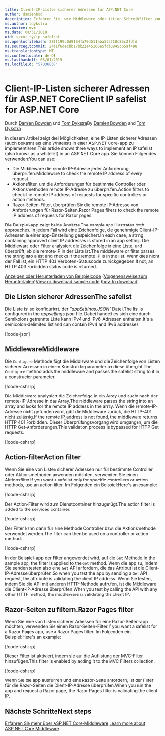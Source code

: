 ```yaml
---
title: Client-IP-Listen sicherer Adressen für ASP.NET Core
author: damienbod
description: Erfahren Sie, wie Middleware oder Aktion Schreibfilter zum remote-IP-Adressen mit einer Liste der zulässigen IP-Adressen zu überprüfen.
ms.author: tdykstra
ms.custom: mvc
ms.date: 08/31/2018
uid: security/ip-safelist
ms.openlocfilehash: 286f199c0d9164fa70d511aba523210c85c2fdfd
ms.sourcegitcommit: 24b1f6decbb17bb22a45166e5fdb0845c65af498
ms.translationtype: MT
ms.contentlocale: de-DE
ms.lasthandoff: 03/01/2019
ms.locfileid: "57036837"
---
```

# <a name="client-ip-safelist-for-aspnet-core"></a><span data-ttu-id="ef2d3-103">Client-IP-Listen sicherer Adressen für ASP.NET Core</span><span class="sxs-lookup"><span data-stu-id="ef2d3-103">Client IP safelist for ASP.NET Core</span></span>

<span data-ttu-id="ef2d3-104">Durch [Damien Bowden](https://twitter.com/damien_bod) und [Tom Dykstra](https://github.com/tdykstra)</span><span class="sxs-lookup"><span data-stu-id="ef2d3-104">By [Damien Bowden](https://twitter.com/damien_bod) and [Tom Dykstra](https://github.com/tdykstra)</span></span>
 
<span data-ttu-id="ef2d3-105">In diesem Artikel zeigt drei Möglichkeiten, eine IP-Listen sicherer Adressen (auch bekannt als eine Whitelist) in einer ASP.NET Core-app zu implementieren.</span><span class="sxs-lookup"><span data-stu-id="ef2d3-105">This article shows three ways to implement an IP safelist (also known as a whitelist) in an ASP.NET Core app.</span></span> <span data-ttu-id="ef2d3-106">Sie können Folgendes verwenden:</span><span class="sxs-lookup"><span data-stu-id="ef2d3-106">You can use:</span></span>

* <span data-ttu-id="ef2d3-107">Die Middleware die remote IP-Adresse jeder Anforderung überprüfen.</span><span class="sxs-lookup"><span data-stu-id="ef2d3-107">Middleware to check the remote IP address of every request.</span></span>
* <span data-ttu-id="ef2d3-108">Aktionsfilter, um die Anforderungen für bestimmte Controller oder Aktionsmethoden remote IP-Adresse zu überprüfen.</span><span class="sxs-lookup"><span data-stu-id="ef2d3-108">Action filters to check the remote IP address of requests for specific controllers or action methods.</span></span>
* <span data-ttu-id="ef2d3-109">Razor-Seiten-Filter, überprüfen Sie die remote IP-Adresse von Anforderungen für Razor-Seiten.</span><span class="sxs-lookup"><span data-stu-id="ef2d3-109">Razor Pages filters to check the remote IP address of requests for Razor pages.</span></span>

<span data-ttu-id="ef2d3-110">Die Beispiel-app zeigt beide Ansätze.</span><span class="sxs-lookup"><span data-stu-id="ef2d3-110">The sample app illustrates both approaches.</span></span> <span data-ttu-id="ef2d3-111">In jedem Fall wird eine Zeichenfolge, die genehmigte Client-IP-Adressen in einer app-Einstellung gespeichert.</span><span class="sxs-lookup"><span data-stu-id="ef2d3-111">In each case, a string containing approved client IP addresses is stored in an app setting.</span></span> <span data-ttu-id="ef2d3-112">Die Middleware oder Filter analysiert die Zeichenfolge in eine Liste, und überprüft, ob die remote-IP in der Liste ist.</span><span class="sxs-lookup"><span data-stu-id="ef2d3-112">The middleware or filter parses the string into a list and  checks if the remote IP is in the list.</span></span> <span data-ttu-id="ef2d3-113">Wenn dies nicht der Fall ist, ein HTTP 403 Verboten-Statuscode zurückgegeben.</span><span class="sxs-lookup"><span data-stu-id="ef2d3-113">If not, an HTTP 403 Forbidden status code is returned.</span></span>

<span data-ttu-id="ef2d3-114">[Anzeigen oder Herunterladen von Beispielcode](https://github.com/aspnet/Docs/tree/master/aspnetcore/security/ip-safelist/samples/2.x/ClientIpAspNetCore) ([Vorgehensweise zum Herunterladen](xref:index#how-to-download-a-sample))</span><span class="sxs-lookup"><span data-stu-id="ef2d3-114">[View or download sample code](https://github.com/aspnet/Docs/tree/master/aspnetcore/security/ip-safelist/samples/2.x/ClientIpAspNetCore) ([how to download](xref:index#how-to-download-a-sample))</span></span>

## <a name="the-safelist"></a><span data-ttu-id="ef2d3-115">Die Listen sicherer Adressen</span><span class="sxs-lookup"><span data-stu-id="ef2d3-115">The safelist</span></span>

<span data-ttu-id="ef2d3-116">Die Liste ist so konfiguriert, der *"appSettings.JSON"* Datei.</span><span class="sxs-lookup"><span data-stu-id="ef2d3-116">The list is configured in the *appsettings.json* file.</span></span> <span data-ttu-id="ef2d3-117">Dabei handelt es sich eine durch Semikolons getrennte Liste kann IPv4 und IPv6-Adressen enthalten.</span><span class="sxs-lookup"><span data-stu-id="ef2d3-117">It's a semicolon-delimited list and can contain IPv4 and IPv6 addresses.</span></span>

[!code-json[](ip-safelist/samples/2.x/ClientIpAspNetCore/appsettings.json?highlight=2)]

## <a name="middleware"></a><span data-ttu-id="ef2d3-118">Middleware</span><span class="sxs-lookup"><span data-stu-id="ef2d3-118">Middleware</span></span>

<span data-ttu-id="ef2d3-119">Die `Configure` Methode fügt die Middleware und die Zeichenfolge von Listen sicherer Adressen in einem Konstruktorparameter an diese übergibt.</span><span class="sxs-lookup"><span data-stu-id="ef2d3-119">The `Configure` method adds the middleware and passes the safelist string to it in a constructor parameter.</span></span>

[!code-csharp[](ip-safelist/samples/2.x/ClientIpAspNetCore/Startup.cs?name=snippet_Configure&highlight=7)]

<span data-ttu-id="ef2d3-120">Die Middleware analysiert die Zeichenfolge in ein Array und sucht nach der remote-IP-Adresse in das Array.</span><span class="sxs-lookup"><span data-stu-id="ef2d3-120">The middleware parses the string into an array and looks for the remote IP address in the array.</span></span> <span data-ttu-id="ef2d3-121">Wenn die remote-IP-Adresse nicht gefunden wird, gibt die Middleware zurück, die HTTP-401 nicht zulässig.</span><span class="sxs-lookup"><span data-stu-id="ef2d3-121">If the remote IP address is not found, the middleware returns HTTP 401 Forbidden.</span></span> <span data-ttu-id="ef2d3-122">Dieser Überprüfungsvorgang wird umgangen, um die HTTP Get-Anforderungen.</span><span class="sxs-lookup"><span data-stu-id="ef2d3-122">This validation process is bypassed for HTTP Get requests.</span></span>

[!code-csharp[](ip-safelist/samples/2.x/ClientIpAspNetCore/AdminSafeListMiddleware.cs?name=snippet_ClassOnly)]

## <a name="action-filter"></a><span data-ttu-id="ef2d3-123">Action-filter</span><span class="sxs-lookup"><span data-stu-id="ef2d3-123">Action filter</span></span>

<span data-ttu-id="ef2d3-124">Wenn Sie eine von Listen sicherer Adressen nur für bestimmte Controller oder Aktionsmethoden anwenden möchten, verwenden Sie einen Aktionsfilter.</span><span class="sxs-lookup"><span data-stu-id="ef2d3-124">If you want a safelist only for specific controllers or action methods, use an action filter.</span></span> <span data-ttu-id="ef2d3-125">Im Folgenden ein Beispiel:</span><span class="sxs-lookup"><span data-stu-id="ef2d3-125">Here's an example:</span></span> 

[!code-csharp[](ip-safelist/samples/2.x/ClientIpAspNetCore/Filters/ClientIdCheckFilter.cs)]

<span data-ttu-id="ef2d3-126">Der Action-Filter wird zum Dienstcontainer hinzugefügt.</span><span class="sxs-lookup"><span data-stu-id="ef2d3-126">The action filter is added to the services container.</span></span>

[!code-csharp[](ip-safelist/samples/2.x/ClientIpAspNetCore/Startup.cs?name=snippet_ConfigureServices&highlight=3)]

<span data-ttu-id="ef2d3-127">Der Filter kann dann für eine Methode Controller bzw. die Aktionsmethode verwendet werden.</span><span class="sxs-lookup"><span data-stu-id="ef2d3-127">The filter can then be used on a controller or action method.</span></span>

[!code-csharp[](ip-safelist/samples/2.x/ClientIpAspNetCore/Controllers/ValuesController.cs?name=snippet_Filter&highlight=1)]

<span data-ttu-id="ef2d3-128">In der Beispiel-app der Filter angewendet wird, auf die `Get` Methode.</span><span class="sxs-lookup"><span data-stu-id="ef2d3-128">In the sample app, the filter is applied to the `Get` method.</span></span> <span data-ttu-id="ef2d3-129">Wenn die app zu, indem Sie senden testen also eine `Get` API anfordern, die das Attribut ist die Client-IP-Adresse überprüfen.</span><span class="sxs-lookup"><span data-stu-id="ef2d3-129">So when you test the app by sending a `Get` API request, the attribute is validating the client IP address.</span></span> <span data-ttu-id="ef2d3-130">Wenn Sie testen, indem Sie die API mit anderen HTTP-Methode aufrufen, ist die Middleware die Client-IP-Adresse überprüfen.</span><span class="sxs-lookup"><span data-stu-id="ef2d3-130">When you test by calling the API with any other HTTP method, the middleware is validating the client IP.</span></span>

## <a name="razor-pages-filter"></a><span data-ttu-id="ef2d3-131">Razor-Seiten zu filtern.</span><span class="sxs-lookup"><span data-stu-id="ef2d3-131">Razor Pages filter</span></span> 

<span data-ttu-id="ef2d3-132">Wenn Sie eine von Listen sicherer Adressen für eine Razor-Seiten-app möchten, verwenden Sie einen Razor-Seiten-Filter.</span><span class="sxs-lookup"><span data-stu-id="ef2d3-132">If you want a safelist for a Razor Pages app, use a Razor Pages filter.</span></span> <span data-ttu-id="ef2d3-133">Im Folgenden ein Beispiel:</span><span class="sxs-lookup"><span data-stu-id="ef2d3-133">Here's an example:</span></span> 

[!code-csharp[](ip-safelist/samples/2.x/ClientIpAspNetCore/Filters/ClientIdCheckPageFilter.cs)]

<span data-ttu-id="ef2d3-134">Dieser Filter ist aktiviert, indem sie auf die Auflistung der MVC-Filter hinzufügen.</span><span class="sxs-lookup"><span data-stu-id="ef2d3-134">This filter is enabled by adding it to the MVC Filters collection.</span></span>

[!code-csharp[](ip-safelist/samples/2.x/ClientIpAspNetCore/Startup.cs?name=snippet_ConfigureServices&highlight=7-9)]

<span data-ttu-id="ef2d3-135">Wenn Sie die app ausführen und eine Razor-Seite anfordern, ist der Filter für die Razor-Seiten die Client-IP-Adresse überprüfen.</span><span class="sxs-lookup"><span data-stu-id="ef2d3-135">When you run the app and request a Razor page, the Razor Pages filter is validating the client IP.</span></span>

## <a name="next-steps"></a><span data-ttu-id="ef2d3-136">Nächste Schritte</span><span class="sxs-lookup"><span data-stu-id="ef2d3-136">Next steps</span></span>

<span data-ttu-id="ef2d3-137">[Erfahren Sie mehr über ASP.NET Core-Middleware](xref:fundamentals/middleware/index).</span><span class="sxs-lookup"><span data-stu-id="ef2d3-137">[Learn more about ASP.NET Core Middleware](xref:fundamentals/middleware/index).</span></span>
